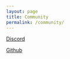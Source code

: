 ```yaml
---
layout: page
title: Community
permalink: /community/
---
```


[Discord](https://discord.gg/Xn8cEQfdsU)

[Github](https://github.com/drax-lang)

